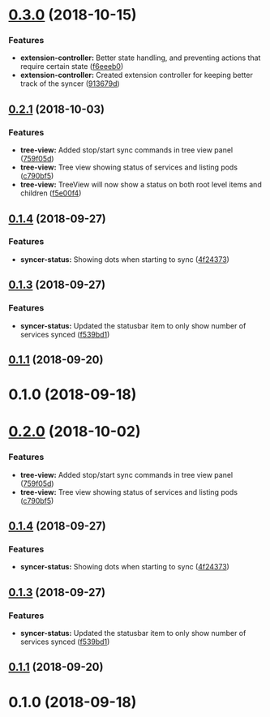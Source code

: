 <a name="0.3.0"></a>
# [0.3.0](https://github.com/Skalar/k8sync-vscode/compare/v0.2.1...v0.3.0) (2018-10-15)


### Features

* **extension-controller:** Better state handling, and preventing actions that require certain state ([f6eeeb0](https://github.com/Skalar/k8sync-vscode/commit/f6eeeb0))
* **extension-controller:** Created extension controller for keeping better track of the syncer ([913679d](https://github.com/Skalar/k8sync-vscode/commit/913679d))



<a name="0.2.1"></a>
## [0.2.1](https://github.com/Skalar/k8sync-vscode/compare/v0.1.4...v0.2.1) (2018-10-03)


### Features

* **tree-view:** Added stop/start sync commands in tree view panel ([759f05d](https://github.com/Skalar/k8sync-vscode/commit/759f05d))
* **tree-view:** Tree view showing status of services and listing pods ([c790bf5](https://github.com/Skalar/k8sync-vscode/commit/c790bf5))
* **tree-view:** TreeView will now show a status on both root level items and children ([f5e00f4](https://github.com/Skalar/k8sync-vscode/commit/f5e00f4))



<a name="0.1.4"></a>
## [0.1.4](https://github.com/Skalar/k8sync-vscode/compare/v0.1.3...v0.1.4) (2018-09-27)


### Features

* **syncer-status:** Showing dots when starting to sync ([4f24373](https://github.com/Skalar/k8sync-vscode/commit/4f24373))



<a name="0.1.3"></a>
## [0.1.3](https://github.com/Skalar/k8sync-vscode/compare/v0.1.1...v0.1.3) (2018-09-27)


### Features

* **syncer-status:** Updated the statusbar item to only show number of services synced ([f539bd1](https://github.com/Skalar/k8sync-vscode/commit/f539bd1))



<a name="0.1.1"></a>
## [0.1.1](https://github.com/Skalar/k8sync-vscode/compare/v0.1.0...v0.1.1) (2018-09-20)



<a name="0.1.0"></a>
# 0.1.0 (2018-09-18)



<a name="0.2.0"></a>
# [0.2.0](https://github.com/Skalar/k8sync-code/compare/v0.1.4...v0.2.0) (2018-10-02)


### Features

* **tree-view:** Added stop/start sync commands in tree view panel ([759f05d](https://github.com/Skalar/k8sync-code/commit/759f05d))
* **tree-view:** Tree view showing status of services and listing pods ([c790bf5](https://github.com/Skalar/k8sync-code/commit/c790bf5))



<a name="0.1.4"></a>
## [0.1.4](https://github.com/Skalar/k8sync-code/compare/v0.1.3...v0.1.4) (2018-09-27)


### Features

* **syncer-status:** Showing dots when starting to sync ([4f24373](https://github.com/Skalar/k8sync-code/commit/4f24373))



<a name="0.1.3"></a>
## [0.1.3](https://github.com/Skalar/k8sync-code/compare/v0.1.1...v0.1.3) (2018-09-27)


### Features

* **syncer-status:** Updated the statusbar item to only show number of services synced ([f539bd1](https://github.com/Skalar/k8sync-code/commit/f539bd1))



<a name="0.1.1"></a>
## [0.1.1](https://github.com/Skalar/k8sync-code/compare/v0.1.0...v0.1.1) (2018-09-20)



<a name="0.1.0"></a>
# 0.1.0 (2018-09-18)



